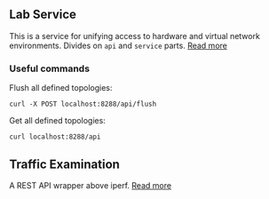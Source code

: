 ## Lab Service
This is a service for unifying access to hardware and virtual network environments.
Divides on `api` and `service` parts. [Read more](https://github.com/telstra/open-kilda/blob/develop/docs/design/test-lab/test-lab.md)

### Useful commands
Flush all defined topologies:
```
curl -X POST localhost:8288/api/flush
```
Get all defined topologies:
```
curl localhost:8288/api
```

## Traffic Examination
A REST API wrapper above iperf. [Read more](https://github.com/telstra/open-kilda/blob/develop/src-python/lab-service/traffexam/README.rst)